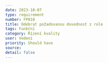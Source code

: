 ```yaml
---
date: 2023-10-07
type: requirement
number: FP010
title: Odebrat požadovanou dovednost z role
tags: Funkční
category: Řízení kvality
user: Vedení
priority: Should have
source: 
detail: false
---
```



